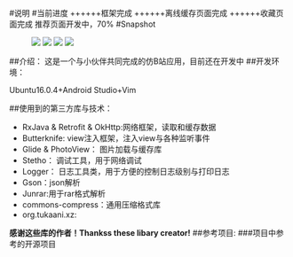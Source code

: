 #说明
#当前进度
++++++框架完成
++++++离线缓存页面完成
++++++收藏页面完成
推荐页面开发中，70%
#Snapshot
<figure class="fourth">
    <img src="http://obip31jcs.bkt.clouddn.com/16-10-7/28205985.jpg">
    <img src="http://obip31jcs.bkt.clouddn.com/16-10-7/97900499.jpg">
    <img src="http://obip31jcs.bkt.clouddn.com/16-10-7/32918468.jpg">
    <img src="http://obip31jcs.bkt.clouddn.com/16-10-7/48049141.jpg">
</figure>
##介绍：
这是一个与小伙伴共同完成的仿B站应用，目前还在开发中
##开发环境：

Ubuntu16.0.4+Android Studio+Vim

##使用到的第三方库与技术：
* RxJava & Retrofit & OkHttp:网络框架，读取和缓存数据
* Butterknife: view注入框架，注入view与各种监听事件
* Glide & PhotoView： 图片加载与缓存库
* Stetho： 调试工具，用于网络调试
* Logger： 日志工具类，用于方便的控制日志级别与打印日志
* Gson：json解析
* Junrar:用于rar格式解析
* commons-compress：通用压缩格式库
* org.tukaani.xz:

**感谢这些库的作者！Thankss these libary creator!**
##参考项目:
###项目中参考的开源项目
